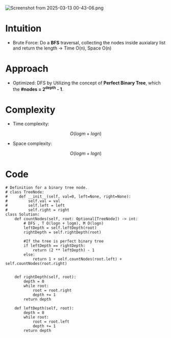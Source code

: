 ![Screenshot from 2025-03-13 00-43-06.png](https://assets.leetcode.com/users/images/11e9fe68-1ebc-4410-9388-9e03ef864cc5_1741819412.5918267.png)

# Intuition
<!-- Describe your first thoughts on how to solve this problem. -->
- Brute Force: Do a **BFS** traversal, collecting the nodes inside auxialary list and return the length -> Time O(n), Space O(n)

# Approach
<!-- Describe your approach to solving the problem. -->
- Optimized: DFS by Utilizing the concept of **Perfect Binary Tree**, which the **#nodes = 2<sup>depth</sup> - 1**.
# Complexity
- Time complexity:
<!-- Add your time complexity here, e.g. $$O(n)$$ -->
$$O(logm + logn)$$
- Space complexity:
<!-- Add your space complexity here, e.g. $$O(n)$$ -->
$$O(logm + logn)$$
# Code
```python3 []
# Definition for a binary tree node.
# class TreeNode:
#     def __init__(self, val=0, left=None, right=None):
#         self.val = val
#         self.left = left
#         self.right = right
class Solution:
    def countNodes(self, root: Optional[TreeNode]) -> int:
        # DFS , T O(logn + logm), M O(logn)
        leftDepth = self.leftDepth(root)
        rightDepth = self.rightDepth(root)

        #If the tree is perfect binary tree
        if leftDepth == rightDepth:
            return (2 ** leftDepth) - 1
        else:
            return 1 + self.countNodes(root.left) + self.countNodes(root.right)    


    def rightDepth(self, root):
        depth = 0
        while root:
            root = root.right
            depth += 1
        return depth 

    def leftDepth(self, root):
        depth = 0
        while root:
            root = root.left
            depth += 1
        return depth
```
